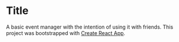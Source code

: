 # Title

A basic event manager with the intention of using it with friends. This project was bootstrapped with [Create React App](https://github.com/facebook/create-react-app).